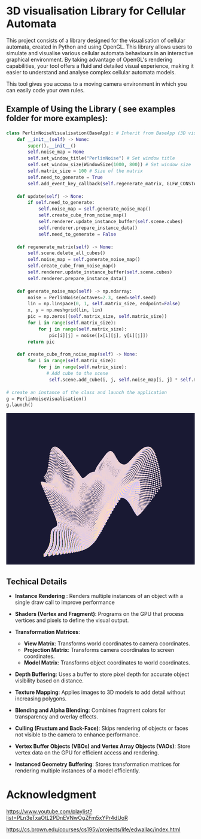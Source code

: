 # 3D visualisation Library for Cellular Automata

This project consists of a library designed for the visualisation of cellular automata, created in Python and using OpenGL. This library allows users to simulate and visualise various cellular automata behaviours in an interactive graphical environment. By taking advantage of OpenGL's rendering capabilities, your tool offers a fluid and detailed visual experience, making it easier to understand and analyse complex cellular automata models.

This tool gives you access to a moving camera environment in which you can easily code your own rules.  


## Example of Using the Library ( see examples folder for more examples): 



```py
class PerlinNoiseVisualisation(BaseApp): # Inherit from BaseApp (3D visualisation library)
    def __init__(self) -> None:
        super().__init__()
        self.noise_map = None
        self.set_window_title("PerlinNoise") # Set window title
        self.set_window_size(WindowSize(1000, 800)) # Set window size
        self.matrix_size = 100 # Size of the matrix
        self.need_to_generate = True
        self.add_event_key_callback(self.regenerate_matrix, GLFW_CONSTANTS.GLFW_KEY_R) # Add key callback

    def update(self) -> None:
        if self.need_to_generate:
            self.noise_map = self.generate_noise_map()
            self.create_cube_from_noise_map()
            self.renderer.update_instance_buffer(self.scene.cubes)
            self.renderer.prepare_instance_data()
            self.need_to_generate = False

    def regenerate_matrix(self) -> None:
        self.scene.delete_all_cubes()
        self.noise_map = self.generate_noise_map()
        self.create_cube_from_noise_map()
        self.renderer.update_instance_buffer(self.scene.cubes)
        self.renderer.prepare_instance_data()

    def generate_noise_map(self) -> np.ndarray:
        noise = PerlinNoise(octaves=2.3, seed=self.seed)
        lin = np.linspace(0, 1, self.matrix_size, endpoint=False)
        x, y = np.meshgrid(lin, lin)
        pic = np.zeros((self.matrix_size, self.matrix_size))
        for i in range(self.matrix_size):
            for j in range(self.matrix_size):
                pic[i][j] = noise([x[i][j], y[i][j]])
        return pic

    def create_cube_from_noise_map(self) -> None:
        for i in range(self.matrix_size):
            for j in range(self.matrix_size):
               # Add cube to the scene
                self.scene.add_cube(i, j, self.noise_map[i, j] * self.matrix_size,texture_name="pastel.png")

# create an instance of the class and launch the application
g = PerlinNoiseVisualisation()
g.launch()
```

![Perlin noise](https://github.com/Gazeux33/VisualiseCellularAutomata3DLibrary/blob/master/assets/noise1.png)



## Techical Details

 * **Instance Rendering** : Renders multiple instances of an object with a single draw call to improve performance
 * **Shaders (Vertex and Fragment)**: Programs on the GPU that process vertices and pixels to define the visual output.
 * **Transformation Matrices**: 
    * **View Matrix**: Transforms world coordinates to camera coordinates.
    * **Projection Matrix**: Transforms camera coordinates to screen coordinates.
    * **Model Matrix**: Transforms object coordinates to world coordinates.
 * **Depth Buffering**: Uses a buffer to store pixel depth for accurate object visibility based on distance.

 * **Texture Mapping**: Applies images to 3D models to add detail without increasing polygons.

 * **Blending and Alpha Blending**: Combines fragment colors for transparency and overlay effects.

 * **Culling (Frustum and Back-Face)**: Skips rendering of objects or faces not visible to the camera to enhance performance.

 * **Vertex Buffer Objects (VBOs) and Vertex Array Objects (VAOs)**: Store vertex data on the GPU for efficient access and rendering.

 * **Instanced Geometry Buffering**: Stores transformation matrices for rendering multiple instances of a model efficiently.

# Acknowledgment


https://www.youtube.com/playlist?list=PLn3eTxaOtL2PDnEVNwOgZFm5xYPr4dUoR

https://cs.brown.edu/courses/cs195v/projects/life/edwallac/index.html
